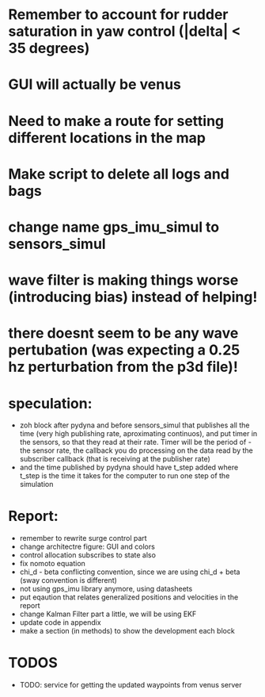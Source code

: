 # Remember to account for rudder saturation in yaw control (|delta| < 35 degrees)
# GUI will actually be venus
# Need to make a route for setting different locations in the map
# Make script to delete all logs and bags
# change name gps_imu_simul to sensors_simul

# wave filter is making things worse (introducing bias) instead of helping!
# there doesnt seem to be any wave pertubation (was expecting a 0.25 hz perturbation from the p3d file)!

# speculation:
- zoh block after pydyna and before sensors_simul that publishes all the time (very high publishing rate, aproximating continuos), and put timer in the sensors, so that they read at their rate. Timer will be the period of 
-the sensor rate, the callback you do processing on the data read by the subscriber callback (that is receiving at the publisher rate)
- and the time published by pydyna should have t_step added where t_step is the time
it takes for the computer to run one step of the simulation 

# Report:      
- remember to rewrite surge control part
- change architectre figure: GUI and colors 
- control allocation subscribes to state also
- fix nomoto equation
- chi_d - beta conflicting convention, since we are using chi_d + beta (sway  convention is different)
- not using gps_imu library anymore, using datasheets
- put eqaution that relates generalized positions and velocities in the report
- change Kalman Filter part a little, we will be using EKF
- update code in appendix
- make a section (in methods) to show the development each block

# TODOS
- TODO: service for getting the updated waypoints from venus server
